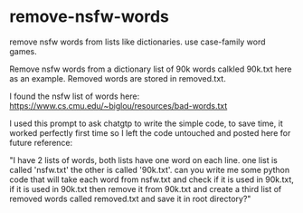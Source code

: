 # remove-nsfw-words
remove nsfw  words from lists like dictionaries. use case-family word games.

Remove nsfw words from a dictionary list of 90k words calkled 90k.txt here as an example. Removed words are stored in removed.txt.

I found the nsfw list of words here: https://www.cs.cmu.edu/~biglou/resources/bad-words.txt

I used this prompt to ask chatgtp to write the simple code, to save time, it worked perfectly first time
so I left the code untouched and posted here for future reference:

"I have 2 lists of words, both lists have one word on each line. one list is called 'nsfw.txt' the other is called '90k.txt'. can you write me some python code that will take each word from nsfw.txt and check if it is used in 90k.txt, if it is used in 90k.txt then remove it from 90k.txt and create a third list of removed words called removed.txt and save it in root directory?"

